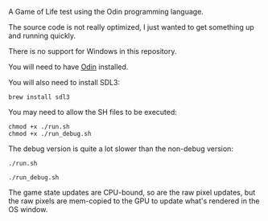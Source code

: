 A Game of Life test using the Odin programming language.

The source code is not really optimized, I just wanted to get something up and running quickly.

There is no support for Windows in this repository.

You will need to have [Odin](https://odin-lang.org/) installed.

You will also need to install SDL3:

```
brew install sdl3
```

You may need to allow the SH files to be executed:

```
chmod +x ./run.sh
chmod +x ./run_debug.sh
```

The debug version is quite a lot slower than the non-debug version:

```
./run.sh
```

```
./run_debug.sh
```

The game state updates are CPU-bound, so are the raw pixel updates, but the raw pixels are mem-copied to the GPU to update what's rendered in the OS window.
